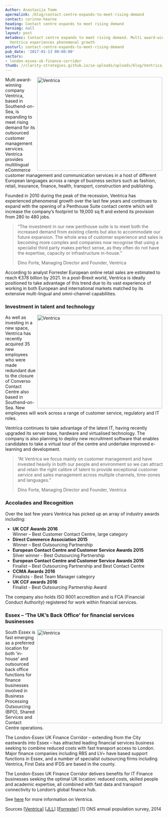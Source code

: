 ```yaml
---
Author: Anastasija Tomm
apermalink: /blog/contact-centre-expands-to-meet-rising-demand
contact: corinne-hearne
heading: Contact centre expands to meet rising demand
heroimg: null
layout: post
metadesc: Contact centre expands to meet rising demand. Multi award-winning company
  Ventrica experiences phenomenal growth
posturl: contact-centre-expands-to-meet-rising-demand
pub_date: '2017-01-13 00:00:00'
sectors:
- london-essex-uk-finance-corridor
thumb: //clarity-strategies.github.io/ie-uploads/uploads/blog/Ventrica_new_penthouse_contact_centre_suite_165.jpg
---
```


<p><a href='http://www.ventrica.co.uk/news/news_content/ventrica-expands-contact-centre-to-330-seats-to-meet-rising-demand-for-its-outsourced-customer-management-services' target='_blank'><img alt='Ventrica's Penthouse Suite' src='//clarity-strategies.github.io/ie-uploads/uploads/about/Ventrica_new_penthouse_contact_centre_suite_700.jpg' style='width: 400px; height: 300px; margin-left: 2px; margin-right: 2px; float: right;'/></a>Multi award-winning company Ventrica, based in Southend-on-Sea, is expanding to meet rising demand for its outsourced customer management services. Ventrica provides multilingual eCommerce customer management and communication services in a host of different European languages across a range of business sectors such as fashion, retail, insurance, finance, health, transport, construction and publishing.</p><p>Founded in 2010 during the peak of the recession, Ventrica has experienced phenomenal growth over the last few years and continues to expand with the opening of a Penthouse Suite contact centre which will increase the company’s footprint to 19,000 sq ft and extend its provision from 280 to 480 jobs.</p><blockquote><p>“The investment in our new penthouse suite is to meet both the increased demand from existing clients but also to accommodate our future expansion. The whole area of customer experience and sales is becoming more complex and companies now recognise that using a specialist third party makes perfect sense, as they often do not have the expertise, capacity or infrastructure in-house.”</p><p>Dino Forte, Managing Director and Founder, Ventrica</p></blockquote><p>According to analyst Forrester European online retail sales are estimated to reach €378 billion by 2021. In a post-Brexit world, Ventrica is ideally positioned to take advantage of this trend due to its vast experience of working in both European and international markets matched by its extensive multi-lingual and omni-channel capabilities.</p><h3>Investment in talent and technology</h3><p><img alt='Ventrica' src='//clarity-strategies.github.io/ie-uploads/uploads/about/PTAIT_20150112_0588_400.jpg' style='width: 400px; height: 300px; margin-left: 2px; margin-right: 2px; float: right;'/>As well as investing in a new space, Ventrica has recently acquired 35 new employees who were made redundant due to the closure of Converso Contact Centre also based in Southend-on-Sea. New employees will work across a range of customer service, regulatory and IT roles.</p><p>Ventrica continues to take advantage of the latest IT, having recently upgraded its server base, hardware and virtualised technology. The company is also planning to deploy new recruitment software that enables candidates to take a virtual tour of the centre and undertake improved e-learning and development.</p><blockquote><p>“At Ventrica we focus mainly on customer management and have invested heavily in both our people and environment so we can attract and retain the right calibre of talent to provide exceptional customer service and sales management across multiple channels, time-zones and languages.”</p><p>Dino Forte, Managing Director and Founder, Ventrica</p></blockquote><h3>Accolades and Recognition</h3><p>Over the last few years Ventrica has picked up an array of industry awards including:</p><ul><li><strong>UK CCF Awards 2016 </strong><br/>	Winner – Best Customer Contact Centre, large category</li><li><strong>Direct Commerce Association 2015</strong><br/>	Winner – Best Outsourcing Partnership </li><li><strong>European Contact Centre and Customer Service Awards 2015 </strong><br/>	Silver winner - Best Outsourcing Partnership</li><li><strong>European Contact Centre and Customer Service Awards 2016</strong><br/>	Finalist – Best Outsourcing Partnership and Best Contact Centre</li><li><strong>CCMA Awards 2016</strong><br/>	Finalists - Best Team Manager category </li><li><strong>UK CCF awards 2016</strong><br/>	Finalist - Best Outsourcing Partnership Award  </li></ul><p>The company also holds ISO 9001 accredition and is FCA (Financial Conduct Authority) registered for work within financial services.</p><h3>Essex – ‘The UK’s Back Office’ for financial services businesses</h3><p><a href='http://www.ventrica.co.uk/news/news_content/ventrica-expands-contact-centre-to-330-seats-to-meet-rising-demand-for-its-outsourced-customer-management-services' target='_blank'><img alt='Ventrica's Penthouse Suite' src='//clarity-strategies.github.io/ie-uploads/uploads/about/Ventrica-new-Penthouse-contact-centre-suite-400.jpg' style='width: 400px; height: 300px; margin-left: 2px; margin-right: 2px; float: right;'/></a>South Essex is fast emerging as a preferred location for both 'in-house' and outsourced back office functions for finance businesses involved in Business Processing Outsourcing (BPO), Shared Services and Contact Centre operations.</p><p>The London-Essex UK Finance Corridor – extending from the City eastwards into Essex – has attracted leading financial services business seeking to combine reduced costs with fast transport access to London. Major finance companies including RBS and LV= have based support functions in Essex, and a number of specialist outsourcing firms including Ventrica, First Data and IFDS are based in the county.</p><p>The London-Essex UK Finance Corridor delivers benefits for IT Finance businesses seeking the optimal UK location: reduced costs, skilled people and academic expertise, all combined with fast data and transport connectivity to London’s global finance hub.</p><p>See <a href='http://investessex.co.uk/studies/case-studies/ventrica' target='_blank'>here</a> for more information on Ventrica.</p><p>Sources [<a href='http://www.ventrica.co.uk/news/news_content/ventrica-expands-contact-centre-to-330-seats-to-meet-rising-demand-for-its-outsourced-customer-management-services' target='_blank'>Ventrica</a>] [<a href='http://www.jll.co.uk/united-kingdom/en-gb/news/1865/companies-re-shoring-risen-uk' target='_blank'>JLL</a>] [<a href='https://www.forrester.com/Online+Sales+Will+Make+Up+12+Of+Western+Europes+Retail+Sales+By+2021/-/E-PRE9644' target='_blank'>Forrester</a>] [1] ONS annual population survey, 2014</p>